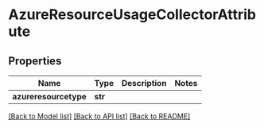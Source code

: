 # AzureResourceUsageCollectorAttribute

## Properties
Name | Type | Description | Notes
------------ | ------------- | ------------- | -------------
**azureresourcetype** | **str** |  | 

[[Back to Model list]](../README.md#documentation-for-models) [[Back to API list]](../README.md#documentation-for-api-endpoints) [[Back to README]](../README.md)

